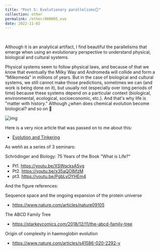 ```yaml
---
title: "Post 5: Evolutionary parallelisms🪞"
collection: other
permalink: /other/000005_evo
date: 2022-11-02
---
```


&nbsp;


Although it is an analytical artifact, I find beautiful the parallelisms that emerge when using an evolutionary perspective to understand physical, biological and cultural systems.

Physical systems seem to follow physical laws, and because of that we know that eventually the Milky Way and Andromeda will collide and form a "Milkomeda" in millions of years. But in the case of biological and cultural systems, we still cannot make those predictions, sometimes we can (and work is being done on it), but usually not (especially over long periods of time) because these systems depend on a particular context (biological, environmental, ecological, socioeconomic, etc.). And that's why life is "matter with history." Although ¿when does chemical evolution become biological? and so on 🤔


![img](/images/general/00005_evo.jpg)


Here is a very nice article that was passed on to me about this:
* [Evolution and Tinkering](https://www.science.org/doi/10.1126/science.860134)

As weññ as a series of 3 seminars:

Schrödinger and Biology: 75 Years of the Book "What is Life?"
- Pt1. <https://youtu.be/XSWqcksA5vg>
- Pt2. <https://youtu.be/x35aQO8ifzM>
- pt3. <https://youtu.be/PgbLyOYHEm4>

And the figure references:

Sequence space and the ongoing expansion of the protein universe

- <https://www.nature.com/articles/nature09105>

The ABCD Family Tree

- <https://starkeycomics.com/2018/12/11/the-abcd-family-tree>

Origin of complexity in haemoglobin evolution
- <https://www.nature.com/articles/s41586-020-2292-y>
